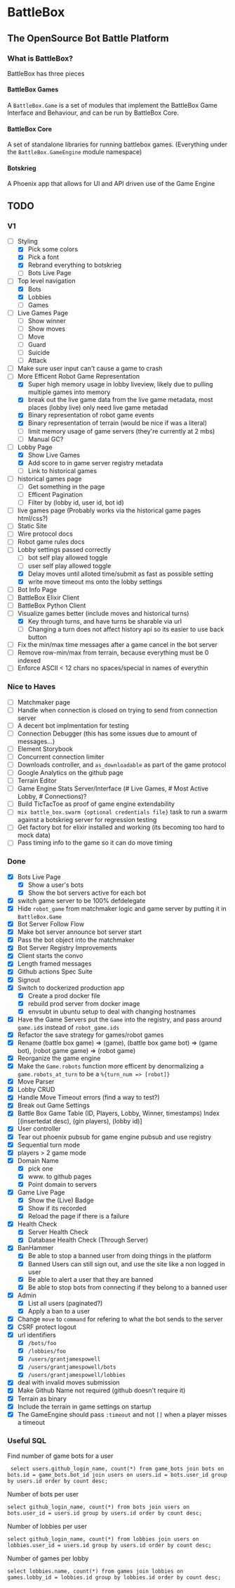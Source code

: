 # BattleBox

## The OpenSource Bot Battle Platform

### What is BattleBox?

BattleBox has three pieces

#### BattleBox Games

A `BattleBox.Game` is a set of modules that implement the BattleBox Game Interface and Behaviour, and can be run by BattleBox Core.

#### BattleBox Core

A set of standalone libraries for running battlebox games. (Everything under the `BattleBox.GameEngine` module namespace)

#### Botskrieg

A Phoenix app that allows for UI and API driven use of the Game Engine

## TODO

### V1

- [ ] Styling
  - [x] Pick some colors
  - [x] Pick a font
  - [x] Rebrand everything to botskrieg
  - [ ] Bots Live Page
- [ ] Top level navigation
  - [x] Bots
  - [x] Lobbies
  - [ ] Games
- [ ] Live Games Page
   - [ ] Show winner
   - [ ] Show moves
    - [ ] Move
    - [ ] Guard
    - [ ] Suicide
    - [ ] Attack
- [ ] Make sure user input can't cause a game to crash
- [ ] More Efficent Robot Game Representation
  - [x] Super high memory usage in lobby liveview, likely due to pulling multiple games into memory
  - [x] break out the live game data from the live game metadata, most places (lobby live) only need live game metadad
  - [x] Binary representation of robot game events
  - [x] Binary representation of terrain (would be nice if was a literal)
  - [ ] limit memory usage of game servers (they're currently at 2 mbs)
  - [ ] Manual GC?
- [ ] Lobby Page
  - [x] Show Live Games
  - [x] Add score to in game server registry metadata
  - [ ] Link to historical games
- [ ] historical games page
   - [ ] Get something in the page
   - [ ] Efficent Pagination
   - [ ] Filter by (lobby id, user id, bot id)
 - [ ] live games page (Probably works via the historical game pages html/css?)
 - [ ] Static Site
  - [ ] Wire protocol docs
  - [ ] Robot game rules docs
- [ ] Lobby settings passed correctly
  - [ ] bot self play allowed toggle
  - [ ] user self play allowed toggle
  - [x] Delay moves until alloted time/submit as fast as possible setting
  - [x] write move timeout ms onto the lobby settings
- [ ] Bot Info Page
- [ ] BattleBox Elixir Client
- [ ] BattleBox Python Client
- [ ] Visualize games better (include moves and historical turns)
  - [x] Key through turns, and have turns be sharable via url
  - [ ] Changing a turn does not affect history api so its easier to use back button
- [ ] Fix the min/max time messages after a game cancel in the bot server
- [ ] Remove row-min/max from terrain, because everything must be 0 indexed
- [ ] Enforce ASCII < 12 chars no spaces/special in names of everythin

### Nice to Haves

- [ ] Matchmaker page
- [ ] Handle when connection is closed on trying to send from connection server
- [ ] A decent bot implmentation for testing
- [ ] Connection Debugger (this has some issues due to amount of messages...)
- [ ] Element Storybook
- [ ] Concurrent connection limiter
- [ ] Downloads controller, and `as_downloadable` as part of the game protocol
- [ ] Google Analytics on the github page
- [ ] Terrain Editor
- [ ] Game Engine Stats Server/Interface (# Live Games, # Most Active Lobby, # Connections)?
- [ ] Build TicTacToe as proof of game engine extendability
- [ ] `mix battle_box.swarm {optional credentials file}` task to run a swarm against a botskrieg server for regression testing
- [ ] Get factory bot for elixir installed and working (its becoming too hard to mock data)
- [ ] Pass timing info to the game so it can do move timing

### Done

- [x] Bots Live Page
  - [x] Show a user's bots
  - [x] Show the bot servers active for each bot
- [x] switch game server to be 100% defdelegate
- [x] Hide `robot_game` from matchmaker logic and game server by putting it in `BattleBox.Game`
- [x] Bot Server Follow Flow
- [x] Make bot server announce bot server start
- [x] Pass the bot object into the matchmaker
- [x] Bot Server Registry Improvements
- [x] Client starts the convo
- [x] Length framed messages
- [x] Github actions Spec Suite
- [x] Signout
- [x] Switch to dockerized production app
  - [x] Create a prod docker file
  - [x] rebuild prod server from docker image
  - [x] envsubt in ubuntu setup to deal with changing hostnames
- [x] Have the Game Servers put the `Game` into the registry, and pass around `game.id`s instead of `robot_game.ids`
- [x] Refactor the save strategy for games/robot games
- [x] Rename (battle box game) => (game), (battle box game bot) => (game bot), (robot game game) => (robot game)
- [x] Reorganize the game engine
- [x] Make the `Game.robots` function more efficent by denormalizing a `game.robots_at_turn` to be a `%{turn_num => [robot]}`
- [x] Move Parser
- [x] Lobby CRUD
- [x] Handle Move Timeout errors (find a way to test?)
- [x] Break out Game Settings
- [x] Battle Box Game Table (ID, Players, Lobby, Winner, timestamps) Index [(insertedat desc), (gin players), (lobby id)]
- [x] User controller
- [x] Tear out phoenix pubsub for game engine pubsub and use registry
- [x] Sequential turn mode
- [x] players > 2 game mode
- [x] Domain Name
  - [x] pick one
  - [x] www. to github pages
  - [x] Point domain to servers
- [x] Game Live Page
  - [x] Show the (Live) Badge
  - [x] Show if its recorded
  - [x] Reload the page if there is a failure
- [x] Health Check
  - [x] Server Health Check
  - [x] Database Health Check (Through Server)
- [x] BanHammer
  - [x] Be able to stop a banned user from doing things in the platform
  - [x] Banned Users can still sign out, and use the site like a non logged in user
  - [x] Be able to alert a user that they are banned
  - [x] Be able to stop bots from connecting if they belong to a banned user
- [x] Admin
  - [x] List all users (paginated?)
  - [x] Apply a ban to a user
- [x] Change `move` to `command` for refering to what the bot sends to the server
- [x] CSRF protect logout
- [x] url identifiers
   - [x] `/bots/foo`
   - [x] `/lobbies/foo`
   - [x] `/users/grantjamespowell`
   - [x] `/users/grantjamespowell/bots`
   - [x] `/users/grantjamespowell/lobbies`
- [x] deal with invalid moves submission
- [x] Make Github Name not required (github doesn't require it)
- [x] Terrain as binary
- [x] Include the terrain in game settings on startup
- [x] The GameEngine should pass `:timeout` and not `[]` when a player misses a timeout

### Useful SQL

Find number of game bots for a user
```
 select users.github_login_name, count(*) from game_bots join bots on bots.id = game_bots.bot_id join users on users.id = bots.user_id group by users.id order by count desc;
```

Number of bots per user
```
select github_login_name, count(*) from bots join users on bots.user_id = users.id group by users.id order by count desc;
```

Number of lobbies per user
```
select github_login_name, count(*) from lobbies join users on lobbies.user_id = users.id group by users.id order by count desc;
```

Number of games per lobby
```
select lobbies.name, count(*) from games join lobbies on games.lobby_id = lobbies.id group by lobbies.id order by count desc;
```
